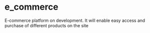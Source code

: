# e_commerce
 E-commerce platform on development. It will enable easy access and purchase of different products  on the site

